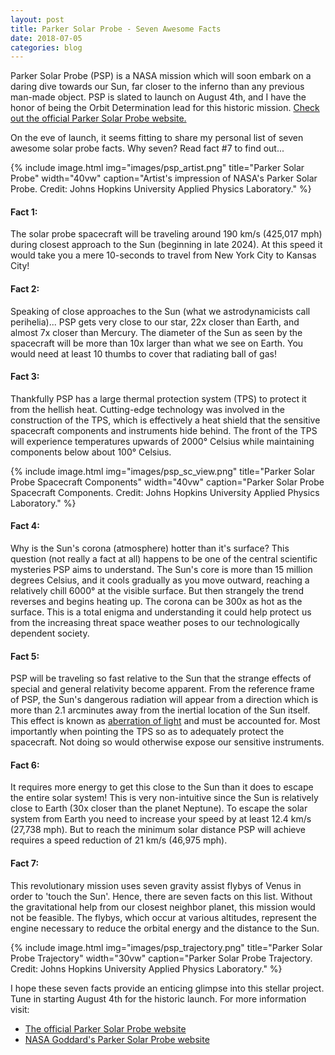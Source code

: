 ```yaml
---
layout: post
title: Parker Solar Probe - Seven Awesome Facts
date: 2018-07-05
categories: blog
---
```


Parker Solar Probe (PSP) is a NASA mission which will soon embark on a daring dive 
towards our Sun, far closer to the inferno than any previous man-made object.
PSP is slated to launch on August 4th, and I have the honor of being the Orbit Determination 
lead for this historic mission.
[Check out the official Parker Solar Probe website.](http://parkersolarprobe.jhuapl.edu/)


On the eve of launch, it seems fitting to share my personal list of seven awesome solar probe facts.
Why seven? Read fact #7 to find out...

{% include image.html img="images/psp_artist.png" 
    title="Parker Solar Probe" width="40vw" 
    caption="Artist's impression of NASA's Parker Solar Probe. 
    Credit: Johns Hopkins University Applied Physics Laboratory."
%}

#### Fact 1:

The solar probe spacecraft will be traveling around 190 km/s (425,017 mph) during 
closest approach to the Sun (beginning in late 2024). At this speed it would take you a 
mere 10-seconds to travel from New York City to Kansas City!

#### Fact 2:

Speaking of close approaches to the Sun (what we astrodynamicists call perihelia)...
PSP gets very close to our star, 22x closer than Earth, and almost 7x closer than Mercury.
The diameter of the Sun as seen by the spacecraft will be more than 10x larger than what 
we see on Earth. You would need at least 10 thumbs to cover that radiating ball of gas!

#### Fact 3:

Thankfully PSP has a large thermal protection system (TPS) to protect it from
the hellish heat. Cutting-edge technology was involved in the construction of the TPS, which 
is effectively a heat shield that the sensitive spacecraft components and instruments 
hide behind. The front of the TPS will experience temperatures upwards of 2000&#176; Celsius
while maintaining components below about 100&#176; Celsius. 

{% include image.html img="images/psp_sc_view.png" 
    title="Parker Solar Probe Spacecraft Components" 
    width="40vw" caption="Parker Solar Probe Spacecraft Components.
    Credit: Johns Hopkins University Applied Physics Laboratory."
    %}

#### Fact 4:

Why is the Sun's corona (atmosphere) hotter than it's surface?
This question (not really a fact at all) happens to be one of 
the central scientific mysteries PSP aims to understand. The Sun's core is 
more than 15 million degrees Celsius, and it cools gradually as you move outward, 
reaching a relatively chill 6000&#176; at the visible surface. 
But then strangely the trend reverses and begins heating up. 
The corona can be 300x as hot as the surface. 
This is a total enigma and understanding it could help protect us 
from the increasing threat space weather poses to our technologically dependent society.

#### Fact 5:

PSP will be traveling so fast relative to the Sun that the strange effects of special and general 
relativity become apparent. From the reference frame of PSP, the Sun's dangerous radiation 
will appear from a direction which is more than 2.1 arcminutes away from the inertial location of 
the Sun itself. This effect is known as 
[aberration of light](https://en.wikipedia.org/wiki/Aberration_of_light) and must be accounted 
for. Most importantly when pointing the TPS so as to adequately protect the spacecraft. 
Not doing so would otherwise expose our sensitive instruments.

#### Fact 6:

It requires more energy to get this close to the Sun than it does to escape the entire 
solar system! This is very non-intuitive since the Sun is relatively close to Earth 
(30x closer than the planet Neptune). To escape the solar system from Earth you need to 
increase your speed by at least 12.4 km/s (27,738 mph). But to reach the 
minimum solar distance PSP will achieve requires a speed reduction of 21 km/s (46,975 mph).

#### Fact 7:

This revolutionary mission uses seven gravity assist flybys of Venus in order 
to 'touch the Sun'. Hence, there are seven facts on this list. 
Without the gravitational help from our closest neighbor planet, this mission 
would not be feasible. The flybys, which occur at various altitudes, 
represent the engine necessary to reduce the orbital energy and the distance 
to the Sun.

{% include image.html img="images/psp_trajectory.png" 
    title="Parker Solar Probe Trajectory" 
    width="30vw" caption="Parker Solar Probe Trajectory. 
    Credit: Johns Hopkins University Applied Physics Laboratory."
%}

I hope these seven facts provide an enticing glimpse into this 
stellar project. Tune in starting August 4th for the historic launch.
For more information visit:

* [The official Parker Solar Probe website](http://parkersolarprobe.jhuapl.edu/)
* [NASA Goddard's Parker Solar Probe website](https://www.nasa.gov/content/goddard/parker-solar-probe/)
